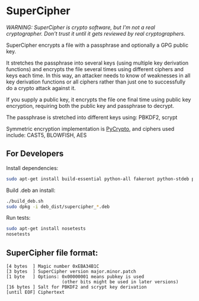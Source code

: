 # SuperCipher

*WARNING: SuperCipher is crypto software, but I'm not a real cryptographer. Don't trust it until it gets reviewed by real cryptographers.*

SuperCipher encrypts a file with a passphrase and optionally a GPG public key.

It stretches the passphrase into several keys (using multiple key derivation functions) and encrypts the file several times using different ciphers and keys each time. In this way, an attacker needs to know of weaknesses in all key derivation functions or all ciphers rather than just one to successfully do a crypto attack against it.

If you supply a public key, it encrypts the file one final time using public key encryption, requiring both the public key and passphrase to decrypt.

The passphrase is stretched into different keys using: PBKDF2, scrypt

Symmetric encryption implementation is [PyCrypto](https://www.dlitz.net/software/pycrypto/), and ciphers used include: CAST5, BLOWFISH, AES

## For Developers

Install dependencies:

```sh
sudo apt-get install build-essential python-all fakeroot python-stdeb python-flask python-qt4 python-scrypt python-pbkdf2 python-crypto
```

Build .deb an install:

```sh
./build_deb.sh
sudo dpkg -i deb_dist/supercipher_*.deb
```

Run tests:

```sh
sudo apt-get install nosetests
nosetests
```

## SuperCipher file format:

```
[4 bytes  ] Magic number 0xEBA34B1C
[3 bytes  ] SuperCipher version major.minor.patch
[1 byte   ] Options: 0x00000001 means pubkey is used
                     (other bits might be used in later versions)
[16 bytes ] Salt for PBKDF2 and scrypt key derivation
[until EOF] Ciphertext
```
